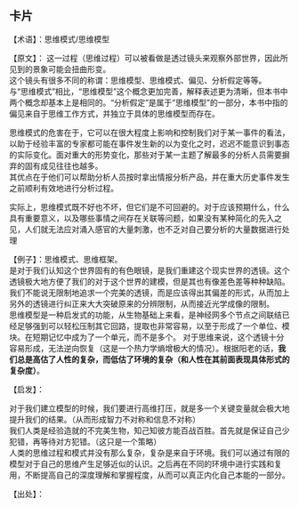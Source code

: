 ## 卡片

【术语】：思维模式/思维模型

【原文】：
这一过程（思维过程）可以被看做是透过镜头来观察外部世界，因此所见到的景象可能会扭曲形变。  
这个镜头有很多不同的称谓：思维模型、思维模式、偏见、分析假定等等。  
与“思维模式”相比，“思维模型”这个概念更加完善，解释表述更为清晰，但本书中两个概念却基本上是相同的。“分析假定”是属于“思维模型”的一部分，本书中指的偏见来自于思维工作方式，并独立于具体的思维模型而存在。

思维模式的危害在于，它可以在很大程度上影响和控制我们对于某一事件的看法，以助于经验丰富的专家都可能在事件发生新的以为变化之时，迟迟不能意识到事态的实际变化。面对重大的形势变化，那些对于某一主题了解最多的分析人员需要摒弃的固有成见往往也越多。  
其优点在于他们可以帮助分析人员按时拿出情报分析产品，并在重大历史事件发生之前顺利有效地进行分析过程。

实际上，思维模式既不好也不坏，但它们是不可回避的。对于应该预期什么，什么具有重要意义，以及哪些事情之间存在关联等问题，如果没有某种简化的先入之见，人们就无法应对涌入感官的大量刺激，也不乏对自己要分析的大量数据进行处理

【例子】：思维模式、思维框架。  
是对于我们认知这个世界固有的有色眼镜，是我们重建这个现实世界的透镜。这个透镜极大地方便了我们的对于这个世界的建模，但是其也有像差色差等种种缺陷。我们不能说无限制地追求一个完美的透镜，而是应该得出其偏差的形式，从而加上另外的透镜进行纠正来大大突破原来的分辨限制，从而接近光学成像的限制。  
思维模型是一种启发式的功能，从生物基础上来看，是神经网多个节点之间联结已经足够强到可以轻松压制其它回路，提取也非常容易，以至于形成了一个单位、模块。在短期记忆中成为了一个单元，而不是多个。
对于思维来说，这个透镜十分容易形成，无法逆向恢复（这是一个热力学熵增极大的情况）。根据阳老的话，**我们总是高估了人性的复杂，而低估了环境的复杂（和人性在其前面表现具体形式的复杂度）**。

【启发】：

对于我们建立模型的时候，我们要进行高维打压，就是多一个关键变量就会极大地提升我们的结果。（从而形成智力不对称和信息不对称）  
我们人类是经验造就的不完美生物，知己知彼方能百战百胜。首先就是保证自己少犯错，再等待对方犯错。（这只是一个策略）  
人类的思维过程和模式并没有那么复杂，复杂是来自于环境。我们可以通过有限的模型对于自己的思维产生足够近似的认识。之后再在不同的环境中进行实践和复用，不断提高自己的深度理解和掌握程度，从而可以真正内化自己本能的一部分。

【出处】：
